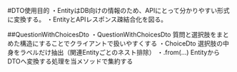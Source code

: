 #DTO使用目的
・EntityはDB向けの情報のため、APIにとって分かりやすい形式に変換する。
・EntityとAPIレスポンス疎結合化を図る。

##QuestionWithChoicesDto
・QuestionWithChoicesDto
質問と選択肢をまとめた構造にすることでクライアントで扱いやすくする
・ChoiceDto
選択肢の中身をラベルだけ抽出（関連Entityごとのネスト排除）
・.from(...)
EntityからDTOへ変換する処理を当メソッドで集約する
